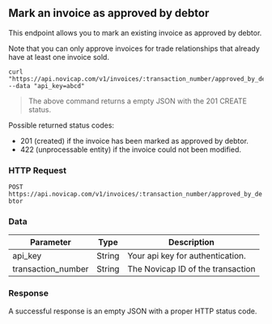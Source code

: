 ## Mark an invoice as approved by debtor

This endpoint allows you to mark an existing invoice as approved by debtor.

Note that you can only approve invoices for trade relationships that already have at least one invoice sold.

```shell
curl "https://api.novicap.com/v1/invoices/:transaction_number/approved_by_debtor" --data "api_key=abcd"
```

> The above command returns a empty JSON with the 201 CREATE status.

Possible returned status codes:

- 201 (created) if the invoice has been marked as approved by debtor.
- 422 (unprocessable entity) if the invoice could not been modified.

### HTTP Request

`POST https://api.novicap.com/v1/invoices/:transaction_number/approved_by_debtor`

### Data

Parameter          | Type   | Description
-------------------|--------|----------------------------------
api_key            | String | Your api key for authentication.
transaction_number | String | The Novicap ID of the transaction

### Response

A successful response is an empty JSON with a proper HTTP status code.
